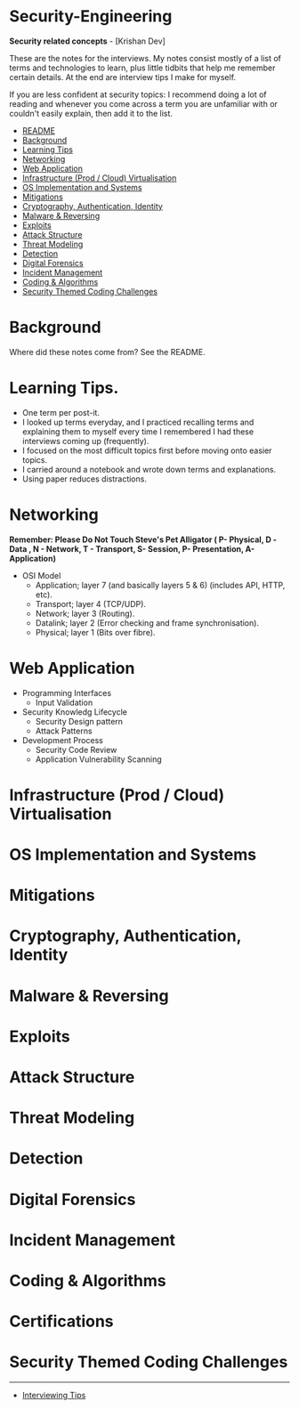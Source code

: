 # Security-Engineering
**Security related concepts** - [Krishan Dev] 

These are the notes for the interviews. My notes consist mostly of a list of terms and technologies to learn, plus little tidbits that help me remember certain details. At the end are interview tips I make for myself. 

If you are less confident at security topics: I recommend doing a lot of reading and whenever you come across a term you are unfamiliar with or couldn't easily explain, then add it to the list.

- [README](#security-engineering)
- [Background](#background)
- [Learning Tips](#learning-tips)
- [Networking](#networking)
- [Web Application](#web-application)
- [Infrastructure (Prod / Cloud) Virtualisation](#infrastructure-prod--cloud-virtualisation)
- [OS Implementation and Systems](#os-implementation-and-systems)
- [Mitigations](#mitigations)
- [Cryptography, Authentication, Identity](#cryptography-authentication-identity)
- [Malware & Reversing](#malware--reversing)
- [Exploits](#exploits)
- [Attack Structure](#attack-structure)
- [Threat Modeling](#threat-modeling)
- [Detection](#detection)
- [Digital Forensics](#digital-forensics)
- [Incident Management](#incident-management)
- [Coding & Algorithms](#coding--algorithms)
- [Security Themed Coding Challenges](#security-themed-coding-challenges)

# Background
Where did these notes come from? See the README.

# Learning Tips.
  - One term per post-it.
  - I looked up terms everyday, and I practiced recalling terms and explaining them to myself every time I remembered I had these interviews coming up (frequently).
  - I focused on the most difficult topics first before moving onto easier topics.
  - I carried around a notebook and wrote down terms and explanations.
  - Using paper reduces distractions.

# Networking

**Remember: Please Do Not Touch Steve's Pet Alligator ( P- Physical, D -Data , N - Network, T - Transport, S- Session, P- Presentation, A- Application)**  
- OSI Model
  - Application; layer 7 (and basically layers 5 & 6) (includes API, HTTP, etc).
  - Transport; layer 4 (TCP/UDP).
  - Network; layer 3 (Routing).
  - Datalink; layer 2 (Error checking and frame synchronisation).
  - Physical; layer 1 (Bits over fibre).

# Web Application
- Programming Interfaces
  - Input Validation  
- Security Knowledg Lifecycle
  - Security Design pattern
  - Attack Patterns
- Development Process
  - Security Code Review
  - Application Vulnerability Scanning 
     
# Infrastructure (Prod / Cloud) Virtualisation
# OS Implementation and Systems
# Mitigations
# Cryptography, Authentication, Identity
# Malware & Reversing
# Exploits
# Attack Structure
# Threat Modeling
# Detection
# Digital Forensics
# Incident Management
# Coding & Algorithms
# Certifications
# Security Themed Coding Challenges



-------
- [Interviewing Tips](#interview-tips)
